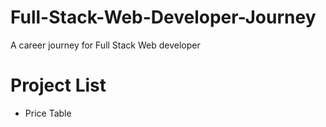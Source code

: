 # Full-Stack-Web-Developer-Journey
A career journey for Full Stack Web developer

# Project List

- Price Table
